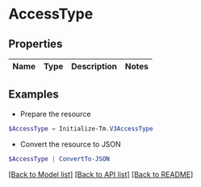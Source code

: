 # AccessType
## Properties

Name | Type | Description | Notes
------------ | ------------- | ------------- | -------------

## Examples

- Prepare the resource
```powershell
$AccessType = Initialize-Tm.V3AccessType 
```

- Convert the resource to JSON
```powershell
$AccessType | ConvertTo-JSON
```

[[Back to Model list]](../README.md#documentation-for-models) [[Back to API list]](../README.md#documentation-for-api-endpoints) [[Back to README]](../README.md)


